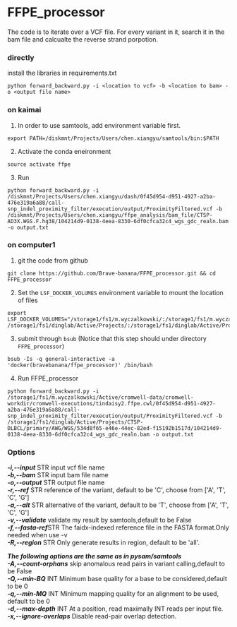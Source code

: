 # FFPE_processor

The code is to iterate over a VCF file. For every variant in it, search it in the bam file and calcualte the reverse 
strand porpotion.

### directly
install the libraries in requirements.txt
```
python forward_backward.py -i <location to vcf> -b <location to bam> -o <output file name>
```

### on kaimai
1. In order to use samtools, add environment variable first.
```
export PATH=/diskmnt/Projects/Users/chen.xiangyu/samtools/bin:$PATH
```

2. Activate the conda eneironment
```
source activate ffpe
```
3. Run
```
python forward_backward.py -i /diskmnt/Projects/Users/chen.xiangyu/dash/0f45d954-d951-4927-a2ba-476e319a6a88/call-snp_indel_proximity_filter/execution/output/ProximityFiltered.vcf -b /diskmnt/Projects/Users/chen.xiangyu/ffpe_analysis/bam_file/CTSP-AD3X.WGS.F.hg38/104214d9-0138-4eea-8330-6df0cfca32c4_wgs_gdc_realn.bam -o output.txt
```

### on computer1
1. git the code from github
```
git clone https://github.com/Brave-banana/FFPE_processor.git && cd FFPE_processor
```
2. Set the `LSF_DOCKER_VOLUMES` environment variable to mount the location of  files
```
export LSF_DOCKER_VOLUMES="/storage1/fs1/m.wyczalkowski/:/storage1/fs1/m.wyczalkowski/ /storage1/fs1/dinglab/Active/Projects/:/storage1/fs1/dinglab/Active/Projects/"
```
3. submit through `bsub` (Notice that this step should under directory `FFPE_processor`)
```
bsub -Is -q general-interactive -a 'docker(bravebanana/ffpe_processor)' /bin/bash
```
4. Run FFPE_processor
```
python forward_backward.py -i /storage1/fs1/m.wyczalkowski/Active/cromwell-data/cromwell-workdir/cromwell-executions/tindaisy2.ffpe.cwl/0f45d954-d951-4927-a2ba-476e319a6a88/call-snp_indel_proximity_filter/execution/output/ProximityFiltered.vcf -b /storage1/fs1/dinglab/Active/Projects/CTSP-DLBCL/primary/AWG/WGS/534d8f65-e46e-44ec-82ed-f15192b1517d/104214d9-0138-4eea-8330-6df0cfca32c4_wgs_gdc_realn.bam -o output.txt
```

### Options

***-i,--input*** STR input vcf file name    
***-b,--bam*** STR input bam file name  
***-o,--output*** STR output file name  
***-r,--ref*** STR reference of the variant, default to be 'C', choose from ['A', 'T', 'C', 'G']    
***-a,--alt*** STR alternative of the variant, default to be 'T', choose from ['A', 'T', 'C', 'G']  
***-v,--validate*** validate my result by samtools,default to be False  
***-f,--fasta-ref***STR The faidx-indexed reference file in the FASTA format.Only needed when use -v  
***-R,--region*** STR Only generate results in region, default to be 'all'.    

***The following options are the same as in pysam/samtools***   
***-A,--count-orphans*** skip anomalous read pairs in variant calling,default to be False    
***-Q,--min-BQ*** INT Minimum base quality for a base to be considered,default to be 0  
***-q,--min-MQ*** INT Minimum mapping quality for an alignment to be used, default to be 0  
***-d,--max-depth*** INT At a position, read maximally INT reads per input file.    
***-x,--ignore-overlaps*** Disable read-pair overlap detection.


